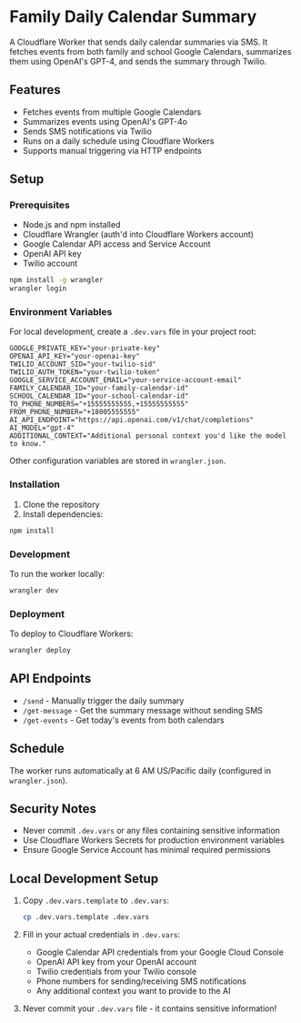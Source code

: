 # Family Daily Calendar Summary

A Cloudflare Worker that sends daily calendar summaries via SMS. It fetches events from both family and school Google Calendars, summarizes them using OpenAI's GPT-4, and sends the summary through Twilio.

## Features

- Fetches events from multiple Google Calendars
- Summarizes events using OpenAI's GPT-4o
- Sends SMS notifications via Twilio
- Runs on a daily schedule using Cloudflare Workers
- Supports manual triggering via HTTP endpoints

## Setup

### Prerequisites

- Node.js and npm installed
- Cloudflare Wrangler (auth'd into Cloudflare Workers account)
- Google Calendar API access and Service Account
- OpenAI API key
- Twilio account

```bash
npm install -g wrangler
wrangler login
```

### Environment Variables

For local development, create a `.dev.vars` file in your project root:

```env
GOOGLE_PRIVATE_KEY="your-private-key"
OPENAI_API_KEY="your-openai-key"
TWILIO_ACCOUNT_SID="your-twilio-sid"
TWILIO_AUTH_TOKEN="your-twilio-token"
GOOGLE_SERVICE_ACCOUNT_EMAIL="your-service-account-email"
FAMILY_CALENDAR_ID="your-family-calendar-id"
SCHOOL_CALENDAR_ID="your-school-calendar-id"
TO_PHONE_NUMBERS="+15555555555,+15555555555"
FROM_PHONE_NUMBER="+18005555555"
AI_API_ENDPOINT="https://api.openai.com/v1/chat/completions"
AI_MODEL="gpt-4"
ADDITIONAL_CONTEXT="Additional personal context you'd like the model to know."
```

Other configuration variables are stored in `wrangler.json`.

### Installation

1. Clone the repository
2. Install dependencies:

```bash
npm install
```

### Development

To run the worker locally:

```bash
wrangler dev
```

### Deployment

To deploy to Cloudflare Workers:

```bash
wrangler deploy
```

## API Endpoints

- `/send` - Manually trigger the daily summary
- `/get-message` - Get the summary message without sending SMS
- `/get-events` - Get today's events from both calendars

## Schedule

The worker runs automatically at 6 AM US/Pacific daily (configured in `wrangler.json`).

## Security Notes

- Never commit `.dev.vars` or any files containing sensitive information
- Use Cloudflare Workers Secrets for production environment variables
- Ensure Google Service Account has minimal required permissions

## Local Development Setup

1. Copy `.dev.vars.template` to `.dev.vars`:
   ```bash
   cp .dev.vars.template .dev.vars
   ```

2. Fill in your actual credentials in `.dev.vars`:
   - Google Calendar API credentials from your Google Cloud Console
   - OpenAI API key from your OpenAI account
   - Twilio credentials from your Twilio console
   - Phone numbers for sending/receiving SMS notifications
   - Any additional context you want to provide to the AI

3. Never commit your `.dev.vars` file - it contains sensitive information! 